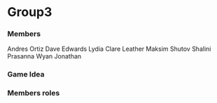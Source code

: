 # Group3
<h3>Members</h3>
<p>
Andres Ortiz
Dave Edwards
Lydia Clare Leather
Maksim Shutov
Shalini Prasanna
Wyan Jonathan
</p>
<h3>Game Idea</h3>
<h3>Members roles</h3>
